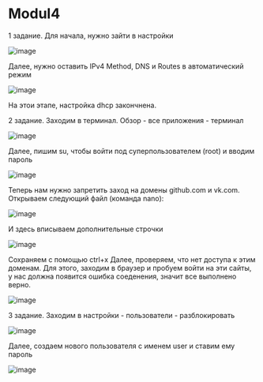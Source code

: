 # Modul4
1 задание.
Для начала, нужно зайти в настройки

![image](https://github.com/AlexTheMaster001/Modul4/assets/161127648/0f1fd382-6ccc-4e11-9a56-1c9150daa561)

Далее, нужно оставить IPv4 Method, DNS и Routes в автоматический режим

![image](https://github.com/AlexTheMaster001/Modul4/assets/161127648/7d9b0d40-7b1e-475d-b3d0-359e1cd4add4)

На этои этапе, настройка dhcp закончнена.

2 задание.
Заходим в терминал. Обзор - все приложения - терминал

![image](https://github.com/AlexTheMaster001/Modul4/assets/161127648/21ea7a32-8f44-4558-8ba1-40efe28aedf2)

Далее, пишим su, чтобы войти под суперпользователем (root) и вводим пароль

![image](https://github.com/AlexTheMaster001/Modul4/assets/161127648/0c5adf56-da62-4162-a4ac-d6e62d777b16)

Теперь нам нужно запретить заход на домены github.com и vk.com.
Открываем следующий файл (команда nano):

![image](https://github.com/AlexTheMaster001/Modul4/assets/161127648/bc03f8c1-ce3d-4482-a053-9ea322e8e7d1)

И здесь вписываем дополнительные строчки

![image](https://github.com/AlexTheMaster001/Modul4/assets/161127648/a4bd4841-c93d-4e6e-9da5-5d1a8e711bd9)

Сохраняем с помощью ctrl+x
Далее, проверяем, что нет доступа к этим доменам. Для этого, заходим в браузер и пробуем войти на эти сайты, у нас должна появится ошибка соеденения, значит все выполнено верно.

![image](https://github.com/AlexTheMaster001/Modul4/assets/161127648/b7cd1ad8-4386-4c85-815a-2ff5ce08a3d4)


3 задание.
Заходим в настройки - пользователи - разблокировать

![image](https://github.com/AlexTheMaster001/Modul4/assets/161127648/0b84c8b5-6c54-4e2f-a959-641769341603)

Далее, создаем нового пользователя с именем user и ставим ему пароль

![image](https://github.com/AlexTheMaster001/Modul4/assets/161127648/837c8a74-b8e5-495a-8417-f8ce81be2daf)
